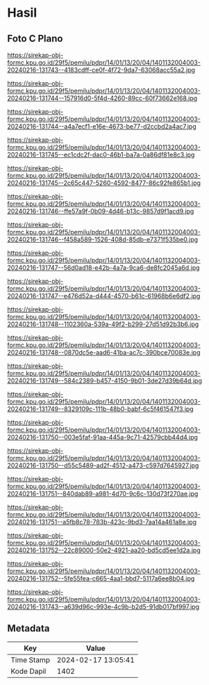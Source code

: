# Hasil

## Foto C Plano

https://sirekap-obj-formc.kpu.go.id/29f5/pemilu/pdpr/14/01/13/20/04/1401132004003-20240216-131743--4183cdff-ce0f-4f72-9da7-63068acc55a2.jpg

https://sirekap-obj-formc.kpu.go.id/29f5/pemilu/pdpr/14/01/13/20/04/1401132004003-20240216-131744--157916d0-5f4d-4260-89cc-60f73662e168.jpg

https://sirekap-obj-formc.kpu.go.id/29f5/pemilu/pdpr/14/01/13/20/04/1401132004003-20240216-131744--a4a7ecf1-e16e-4673-be77-d2ccbd2a4ac7.jpg

https://sirekap-obj-formc.kpu.go.id/29f5/pemilu/pdpr/14/01/13/20/04/1401132004003-20240216-131745--ec1cdc2f-dac0-46b1-ba7a-0a86df81e8c3.jpg

https://sirekap-obj-formc.kpu.go.id/29f5/pemilu/pdpr/14/01/13/20/04/1401132004003-20240216-131745--2c65c447-5260-4592-8477-86c92fe865b1.jpg

https://sirekap-obj-formc.kpu.go.id/29f5/pemilu/pdpr/14/01/13/20/04/1401132004003-20240216-131746--ffe57a9f-0b09-4d46-b13c-9857d9f1acd9.jpg

https://sirekap-obj-formc.kpu.go.id/29f5/pemilu/pdpr/14/01/13/20/04/1401132004003-20240216-131746--f458a589-1526-408d-85db-e7371f535be0.jpg

https://sirekap-obj-formc.kpu.go.id/29f5/pemilu/pdpr/14/01/13/20/04/1401132004003-20240216-131747--56d0ad18-e42b-4a7a-9ca6-de8fc2045a6d.jpg

https://sirekap-obj-formc.kpu.go.id/29f5/pemilu/pdpr/14/01/13/20/04/1401132004003-20240216-131747--e476d52a-d444-4570-b61c-61968b6e6df2.jpg

https://sirekap-obj-formc.kpu.go.id/29f5/pemilu/pdpr/14/01/13/20/04/1401132004003-20240216-131748--1102360a-539a-49f2-b299-27d51d92b3b6.jpg

https://sirekap-obj-formc.kpu.go.id/29f5/pemilu/pdpr/14/01/13/20/04/1401132004003-20240216-131748--0870dc5e-aad6-41ba-ac7c-390bce70083e.jpg

https://sirekap-obj-formc.kpu.go.id/29f5/pemilu/pdpr/14/01/13/20/04/1401132004003-20240216-131749--584c2389-b457-4150-9b01-3de27d39b64d.jpg

https://sirekap-obj-formc.kpu.go.id/29f5/pemilu/pdpr/14/01/13/20/04/1401132004003-20240216-131749--8329109c-111b-48b0-babf-6c5f461547f3.jpg

https://sirekap-obj-formc.kpu.go.id/29f5/pemilu/pdpr/14/01/13/20/04/1401132004003-20240216-131750--003e5faf-91aa-445a-9c71-42579cbb44d4.jpg

https://sirekap-obj-formc.kpu.go.id/29f5/pemilu/pdpr/14/01/13/20/04/1401132004003-20240216-131750--d55c5489-ad2f-4512-a473-c597d7645927.jpg

https://sirekap-obj-formc.kpu.go.id/29f5/pemilu/pdpr/14/01/13/20/04/1401132004003-20240216-131751--840dab89-a981-4d70-9c6c-130d73f270ae.jpg

https://sirekap-obj-formc.kpu.go.id/29f5/pemilu/pdpr/14/01/13/20/04/1401132004003-20240216-131751--a5fb8c78-783b-423c-9bd3-7aa14a461a8e.jpg

https://sirekap-obj-formc.kpu.go.id/29f5/pemilu/pdpr/14/01/13/20/04/1401132004003-20240216-131752--22c89000-50e2-4921-aa20-bd5cd5ee1d2a.jpg

https://sirekap-obj-formc.kpu.go.id/29f5/pemilu/pdpr/14/01/13/20/04/1401132004003-20240216-131752--5fe55fea-c665-4aa1-bbd7-5117a6ee8b04.jpg

https://sirekap-obj-formc.kpu.go.id/29f5/pemilu/pdpr/14/01/13/20/04/1401132004003-20240216-131743--a639d96c-993e-4c9b-b2d5-91db017bf997.jpg


## Metadata

| Key        | Value               |
| ---------- | ------------------- |
| Time Stamp | 2024-02-17 13:05:41 |
| Kode Dapil | 1402                |



